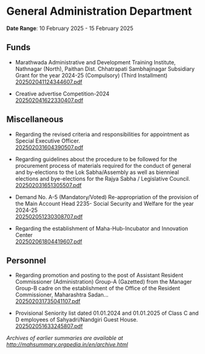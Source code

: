 # General Administration Department

**Date Range**: 10 February 2025 - 15 February 2025


## Funds
- Marathwada Administrative and Development Training Institute, Nathnagar (North), Paithan Dist. Chhatrapati Sambhajinagar Subsidiary Grant for the year 2024-25 (Compulsory) (Third Installment)\
  [202502041124344607.pdf](https://gr.maharashtra.gov.in/Site/Upload/Government%20Resolutions/English/202502041124344607.pdf)

- Creative advertise Competition-2024\
  [202502041622330407.pdf](https://gr.maharashtra.gov.in/Site/Upload/Government%20Resolutions/English/202502041622330407.pdf)

## Miscellaneous
- Regarding the revised criteria and responsibilities for appointment as Special Executive Officer.\
  [202502031604390507.pdf](https://gr.maharashtra.gov.in/Site/Upload/Government%20Resolutions/English/202502031604390507.pdf)

- Regarding guidelines about the procedure to be followed for the procurement process of materials required for the conduct of general and by-elections to the Lok Sabha/Assembly as well as biennieal elections and bye-elections for the Rajya Sabha / Legislative Council.\
  [202502031651305507.pdf](https://gr.maharashtra.gov.in/Site/Upload/Government%20Resolutions/English/202502031651305507.pdf)

- Demand No. A-5 (Mandatory/Voted) Re-appropriation of the provision of the Main Account Head 2235- Social Security and Welfare for the year 2024-25\
  [202502051230308707.pdf](https://gr.maharashtra.gov.in/Site/Upload/Government%20Resolutions/English/202502051230308707.pdf)

- Regarding the establishment of Maha-Hub-Incubator and Innovation Center\
  [202502061804419607.pdf](https://gr.maharashtra.gov.in/Site/Upload/Government%20Resolutions/English/202502061804419607....pdf)

## Personnel
- Regarding promotion and posting to the post of Assistant Resident Commissioner (Administration) Group-A (Gazetted) from the Manager Group-B cadre on the establishment of the Office of the Resident Commissioner, Maharashtra Sadan...\
  [202502031735041107.pdf](https://gr.maharashtra.gov.in/Site/Upload/Government%20Resolutions/English/202502031735041107.pdf)

- Provisional Seniority list dated 01.01.2024 and 01.01.2025 of Class C and D employees of Sahyadri/Nandgiri Guest House.\
  [202502051633245807.pdf](https://gr.maharashtra.gov.in/Site/Upload/Government%20Resolutions/English/202502051633245807.pdf)


*Archives of earlier summaries are available at http://mahsummary.orgpedia.in/en/archive.html*